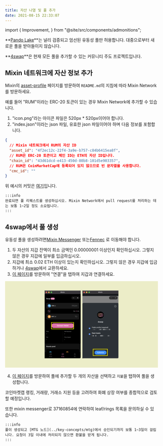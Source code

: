 ```yaml
---
title: 자산 나열 및 풀 추가
date: 2021-08-15 22:33:07
---
```


import { Improvement, } from "@site/src/components/admonitions";

<Improvement />

**[Pando Lake](https://lake.pando.im)**는 널리 검증되고 엄선된 유동성 풀만 허용합니다. 대중으로부터 새로운 풀을 받아들이지 않습니다.

**[4swap](https://4swap.org)**은 현재 모든 풀을 추가할 수 있는 커뮤니티 주도 프로젝트입니다.

## Mixin 네트워크에 자산 정보 추가

Mixin의 [asset-profile](https://github.com/MixinNetwork/asset-profile) 페이지를 방문하여 `README.md`의 지침에 따라 Mixin Network를 방문하세요.

예를 들어 "RUM"이라는 ERC-20 토큰이 있는 경우 Mixin Network에 추가할 수 있습니다.

1. "icon.png"라는 아이콘 파일은 520px * 520px이어야 합니다.
2. "index.json"이라는 json 파일, 유효한 json 파일이어야 하며 다음 정보를 포함합니다.

```json
{
  // Mixin 네트워크에서 RUM의 자산 ID
  "asset_id": "4f2ec12c-22f4-3a9e-b757-c84b6415ea8f",
  // RUM은 ERC-20 토큰이고 체인 ID는 ETH의 자산 ID입니다.
  "chain_id": "43d61dcd-e413-450d-80b8-101d5e903357",
  // RUM은 CoinMarketCap에 등록되어 있지 않으므로 빈 문자열을 사용합니다.
  "cmc_id": ""
}
```

위 예시의 커밋은 [여기](https://github.com/MixinNetwork/asset-profile/commit/437d378f899c5837598bdb8c4e9c18ae8f21ad27)입니다.

````mdx-code-block
:::info
완료되면 풀 리퀘스트를 생성하십시오. Mixin Network에서 pull request를 처리하는 데는 보통 1~2일 정도 소요됩니다.
:::
````

## 4swap에서 풀 생성

유동성 풀을 생성하려면[Mixin Messenger](../../apps/wallets#mixin-messenger) 또는[Fennec](../../apps/wallets#fennec) 로 이동해야 합니다.

1. 두 자산의 지갑 잔액이 최소 금액인 0.00000001 이상인지 확인하십시오. 그렇지 않은 경우 지갑에 일부를 입금하십시오.
2. 지갑에 최소 0.02 ETH 이상이 있는지 확인하십시오. 그렇지 않은 경우 지갑에 입금하거나 [4swap](https://app.4swap.org)에서 교환하세요.
3. [이 페이지](https://app.4swap.org/#/me)를 방문하여 "연결"을 탭하여 지갑과 연결하세요.

![](../assets/lake-get-started-p2.png)

4. [이 페이지](https://app.4swap.org/#/liquidity/create)를 방문하여 풀에 추가할 두 개의 자산을 선택하고 `지불`을 탭하여 풀을 생성합니다.

코인마켓캡 랭킹, 거래량, 거래소 지원 등을 고려하여 화폐 상장 여부를 종합적으로 검토할 예정입니다.

또한 mixin messenger로 37160854에 연락하여 leaf/rings 목록을 문의하실 수 있습니다.

````mdx-code-block
:::info
풀이 생성되고 [MTG 노드](../key-concepts/mtg)에서 승인되기까지 보통 1~3일이 걸립니다. 요청이 3일 이내에 처리되지 않으면 환불을 받게 됩니다.
:::
````